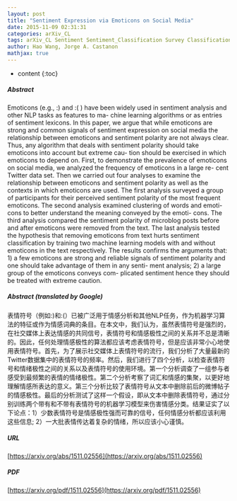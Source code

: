 ```yaml
---
layout: post
title: "Sentiment Expression via Emoticons on Social Media"
date: 2015-11-09 02:31:31
categories: arXiv_CL
tags: arXiv_CL Sentiment Sentiment_Classification Survey Classification Relation
author: Hao Wang, Jorge A. Castanon
mathjax: true
---
```


* content
{:toc}

##### Abstract
Emoticons (e.g., :) and :( ) have been widely used in sentiment analysis and other NLP tasks as features to ma- chine learning algorithms or as entries of sentiment lexicons. In this paper, we argue that while emoticons are strong and common signals of sentiment expression on social media the relationship between emoticons and sentiment polarity are not always clear. Thus, any algorithm that deals with sentiment polarity should take emoticons into account but extreme cau- tion should be exercised in which emoticons to depend on. First, to demonstrate the prevalence of emoticons on social media, we analyzed the frequency of emoticons in a large re- cent Twitter data set. Then we carried out four analyses to examine the relationship between emoticons and sentiment polarity as well as the contexts in which emoticons are used. The first analysis surveyed a group of participants for their perceived sentiment polarity of the most frequent emoticons. The second analysis examined clustering of words and emoti- cons to better understand the meaning conveyed by the emoti- cons. The third analysis compared the sentiment polarity of microblog posts before and after emoticons were removed from the text. The last analysis tested the hypothesis that removing emoticons from text hurts sentiment classification by training two machine learning models with and without emoticons in the text respectively. The results confirms the arguments that: 1) a few emoticons are strong and reliable signals of sentiment polarity and one should take advantage of them in any senti- ment analysis; 2) a large group of the emoticons conveys com- plicated sentiment hence they should be treated with extreme caution.

##### Abstract (translated by Google)
表情符号（例如:)和:(）已被广泛用于情感分析和其他NLP任务，作为机器学习算法的特征或作为情感词典的条目。在本文中，我们认为，虽然表情符号是强烈的，在社交媒体上表达情感的共同信号，表情符号和情感极性之间的关系并不总是清晰的。因此，任何处理情感极性的算法都应该考虑表情符号，但是应该非常小心地使用表情符号。首先，为了展示社交媒体上表情符号的流行，我们分析了大量最新的Twitter数据集中的表情符号的频率。然后，我们进行了四个分析，以检查表情符号和情绪极性之间的关系以及表情符号的使用环境。第一个分析调查了一组参与者感受到最频繁的表情的情绪极性。第二个分析考察了词汇和情感的集聚，以更好地理解情感所表达的意义。第三个分析比较了表情符号从文本中删除前后的微博帖子的情感极性。最后的分析测试了这样一个假设，即从文本中删除表情符号，通过分别训练两个带有和不带有表情符号的机器学习模型来伤害情感分类。结果证实了以下论点：1）少数表情符号是情感极性强而可靠的信号，任何情感分析都应该利用这些信息; 2）一大批表情传达着复杂的情绪，所以应该小心谨慎。

##### URL
[https://arxiv.org/abs/1511.02556](https://arxiv.org/abs/1511.02556)

##### PDF
[https://arxiv.org/pdf/1511.02556](https://arxiv.org/pdf/1511.02556)

